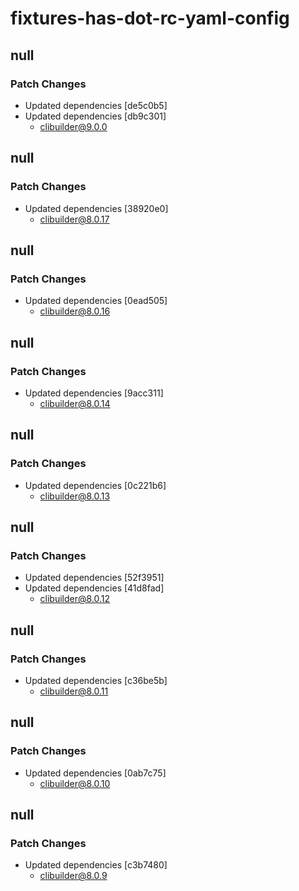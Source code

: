# fixtures-has-dot-rc-yaml-config

## null

### Patch Changes

- Updated dependencies [de5c0b5]
- Updated dependencies [db9c301]
  - clibuilder@9.0.0

## null

### Patch Changes

- Updated dependencies [38920e0]
  - clibuilder@8.0.17

## null

### Patch Changes

- Updated dependencies [0ead505]
  - clibuilder@8.0.16

## null

### Patch Changes

- Updated dependencies [9acc311]
  - clibuilder@8.0.14

## null

### Patch Changes

- Updated dependencies [0c221b6]
  - clibuilder@8.0.13

## null

### Patch Changes

- Updated dependencies [52f3951]
- Updated dependencies [41d8fad]
  - clibuilder@8.0.12

## null

### Patch Changes

- Updated dependencies [c36be5b]
  - clibuilder@8.0.11

## null

### Patch Changes

- Updated dependencies [0ab7c75]
  - clibuilder@8.0.10

## null

### Patch Changes

- Updated dependencies [c3b7480]
  - clibuilder@8.0.9
